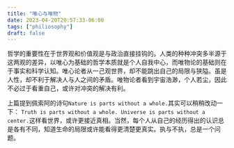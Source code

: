 ```yaml
---
title: "唯心与唯物"
date: 2023-04-20T20:57:33-06:00
tags: ["philiosophy"]
draft: false
---
```


哲学的重要性在于世界观和价值观是与政治直接挂钩的。人类的种种冲突多半源于这两观的差异，以唯心为基础的哲学本质就是个人自我中心，而唯物论的基础则在于事实和科学认知。唯心论者从一己观世界，却不能跳出自己的局限与狭隘。虽是人性，却不利于解决人与人之间的矛盾。唯物论者看到宇宙浩渺，个人若尘，因此不必过于看重自己，或许对冲突的解决有利。

上篇提到佩索阿的诗句```Nature is parts without a whole.```其实可以稍稍改动一下：
```Truth is parts without a whole. Universe is parts without a center.```这样看世界，或许更接近真相。当然，每个人从自己的经历得出的认识总是各有不同，知道生命的局限或许能看得更清楚更真实。执与不执，总是一个问题。

